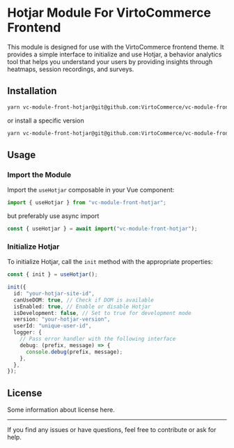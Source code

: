 # Hotjar Module For VirtoCommerce Frontend

This module is designed for use with the VirtoCommerce frontend theme. It provides a simple interface to initialize and use Hotjar, a behavior analytics tool that helps you understand your users by providing insights through heatmaps, session recordings, and surveys.

## Installation

```bash
yarn vc-module-front-hotjar@git@github.com:VirtoCommerce/vc-module-front-hotjar.git
```

or install a specific version

```bash
yarn vc-module-front-hotjar@git@github.com:VirtoCommerce/vc-module-front-hotjar.git#v1.0.0
```

## Usage

### Import the Module

Import the `useHotjar` composable in your Vue component:

```ts
import { useHotjar } from "vc-module-front-hotjar";
```

but preferably use async import

```ts
const { useHotjar } = await import("vc-module-front-hotjar");
```

### Initialize Hotjar

To initialize Hotjar, call the `init` method with the appropriate properties:

```ts
const { init } = useHotjar();

init({
  id: "your-hotjar-site-id",
  canUseDOM: true, // Check if DOM is available
  isEnabled: true, // Enable or disable Hotjar
  isDevelopment: false, // Set to true for development mode
  version: "your-hotjar-version",
  userId: "unique-user-id",
  logger: {
    // Pass error handler with the following interface
    debug: (prefix, message) => {
      console.debug(prefix, message);
    },
  },
});
```

## License

Some information about license here.

---

If you find any issues or have questions, feel free to contribute or ask for help.
